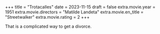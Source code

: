 +++
title = "Trotacalles"
date = 2023-11-15
draft = false
extra.movie.year = 1951
extra.movie.directors = "Matilde Landeta"
extra.movie.en_title = "Streetwalker"
extra.movie.rating = 2
+++

That is a complicated way to get a divorce.<!-- more -->